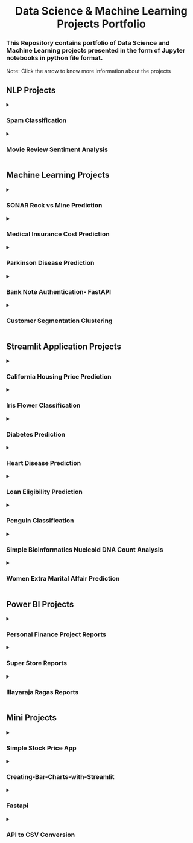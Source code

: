 <h1 align="center"> Data Science & Machine Learning Projects Portfolio </h1>

### This Repository contains portfolio of Data Science and Machine Learning projects presented in the form of Jupyter notebooks in python file format. 

Note: Click the arrow to know more information about the projects

## NLP Projects

<details>
  <summary><h3>Spam Classification</h3></summary>
  
  ### Project Overview
  <dd>
   The goal of this project is to create a machine learning program that predicts whether an email is spam or ham. 
  </dd>
  
  ### Data
  https://github.com/santhulak/NLP_Projects/blob/main/Spam%20Classification-NLP/spam.csv
    
  ### Code 
  https://github.com/santhulak/NLP_Projects/blob/main/Spam%20Classification-NLP/Spam%20Classification%20-%20NLP.ipynb
  
</details>

<details>
  <summary><h3>Movie Review Sentiment Analysis</h3></summary>
  
  ### Project Overview
  <dd>
   The goal of this project is to create a machine learning program which classifies whether the moview review is positive or negative.
  </dd>
  
  ### Data
  https://github.com/santhulak/NLP_Projects/blob/main/Movie%20Review%20Classification-NLP/movies_sentiment_data.csv
    
  ### Code 
  https://github.com/santhulak/NLP_Projects/blob/main/Movie%20Review%20Classification-NLP/NLP-%20Movie%20Sentiment%20Analysis-%20Positive%20or%20Negative%20Review.ipynb
  
</details>


## Machine Learning Projects

<details>
  <summary><h3>SONAR Rock vs Mine Prediction</h3></summary>
  
  ### Project Overview
  <dd>
   The goal of this project is to create a machine learning program that predicts whether an object is a rock or a mine based on SONAR data. 
  </dd>
  
  ### Data
  https://github.com/santhulak/Machine-learning-projects/blob/main/SONAR%20Rock%20vs%20Mine%20Prediction/mine_vs_rock.csv
  
    
  ### Code 
  https://github.com/santhulak/Machine-learning-projects/tree/main/SONAR%20Rock%20vs%20Mine%20Prediction
  
</details>

<details>
  <summary><h3>Medical Insurance Cost Prediction</h3></summary>
  
  ### Project Overview
  <dd>
    The Medical Insurance Cost Prediction project is a machine learning project that predicts the medical insurance costs of individuals based on a set of factors such as age, gender, BMI, and smoking status.
  </dd>
  ### Data
  https://github.com/santhulak/Machine-learning-projects/blob/main/Medical%20Insurance%20Cost%20Prediction/medical_insurance.csv
  
  ### Code 
  https://github.com/santhulak/Machine-learning-projects/tree/main/Medical%20Insurance%20Cost%20Prediction
  
</details>

<details>
  <summary><h3>Parkinson Disease Prediction</h3></summary>
  
  ### Project Overview
  <dd>
    The Parkinson Disease Prediction project is a machine learning project that predicts the presence of Parkinson's disease in individuals based on their speech characteristics. 
  </dd>
  ### Data
  https://github.com/santhulak/Machine-learning-projects/blob/main/Parkinson%20Disease%20Prediction/parkinsons.csv
  
  ### Code 
  https://github.com/santhulak/Machine-learning-projects/tree/main/Parkinson%20Disease%20Prediction
  
</details>

<details>
  <summary><h3>Bank Note Authentication- FastAPI</h3></summary>
  
  ### Project Overview
  <dd>
   The goal of the project is to develop a system that can classify bank notes as either genuine or counterfeit based on their features.
  </dd>
  
  ### Data
  https://github.com/santhulak/Fast-API/blob/main/Bank%20Note%20Authentication-%20FastAPI/BankNote_Auth.csv
    
  ### Code 
  https://github.com/santhulak/Fast-API/tree/main/Bank%20Note%20Authentication-%20FastAPI
  
</details>

<details>
  <summary><h3>Customer Segmentation Clustering</h3></summary>
  
  ### Project Overview
  <dd>
   . The goal of the project is to identify different groups of customers based on their purchase behavior and demographics.
  </dd>
  
  ### Data
  https://github.com/santhulak/Machine-learning-projects/blob/main/Unsupervised%20Learning/Customer%20Segmentation/customers.csv
    
  ### Code 
  https://github.com/santhulak/Machine-learning-projects/tree/main/Unsupervised%20Learning/Customer%20Segmentation
  
</details>


## Streamlit Application Projects
<details>
  <summary><h3>California Housing Price Prediction</h3></summary>
  
  ### Project Overview
  <dd>
    The goal of this project is to develop a machine learning model that can accurately predict housing prices in California based on various features such as    location, number of rooms, and population density. 
  </dd>
  
  ### Data
   https://github.com/santhulak/Streamlit_WebApplication_Apps/blob/main/California%20Housing%20Price%20Prediction/housing.csv
  
  ### Code 
   https://github.com/santhulak/Streamlit_WebApplication_Apps/tree/main/California%20Housing%20Price%20Prediction
  
  
</details>

<details>
  <summary><h3>Iris Flower Classification</h3></summary>
  
  ### Project Overview
  <dd>
    The goal of this project is to develop a machine learning model that can accurately classify Iris flowers into three species based on their petal and sepal dimensions. 
  
  ### Data
   The dataset is included in Scikit-Learn's datasets module.
  
  ### Code 
   https://github.com/santhulak/Streamlit_WebApplication_Apps/tree/main/Iris%20Flower%20Classification
  
</details>

<details>
  <summary><h3>Diabetes Prediction</h3></summary>
  
  ### Project Overview
  <dd>
    The goal of this project is to develop a machine learning model that can predict the onset of diabetes in patients based on their medical and demographic information. 
  
  ### Data
   https://github.com/santhulak/Streamlit_WebApplication_Apps/blob/main/Diabetes%20Prediction/diabetes.csv
  
  ### Code 
   https://github.com/santhulak/Streamlit_WebApplication_Apps/tree/main/Diabetes%20Prediction
  
</details>

<details>
  <summary><h3>Heart Disease Prediction</h3></summary>
  
  ### Project Overview
  <dd>
    The goal of this project is to develop a machine learning model that can predict the presence of heart disease in patients based on their medical and demographic information.
  
  ### Data
   https://github.com/santhulak/Streamlit_WebApplication_Apps/blob/main/Heart%20Disease%20Prediction/heart.csv
  
  ### Code 
   https://github.com/santhulak/Streamlit_WebApplication_Apps/tree/main/Heart%20Disease%20Prediction
  
</details>


<details>
  <summary><h3>Loan Eligibility Prediction</h3></summary>
  
  ### Project Overview
  <dd>
    The goal of this project is to develop a machine learning model that can predict the eligibility of loan applicants based on their personal and financial information.
  
  ### Data
   https://github.com/santhulak/Streamlit_WebApplication_Apps/blob/main/Loan%20Eligibility%20Prediction/LoanApprovalPrediction.csv
    
  ### Code 
  https://github.com/santhulak/Streamlit_WebApplication_Apps/tree/main/Loan%20Eligibility%20Prediction
  
</details>

<details>
  <summary><h3>Penguin Classification</h3></summary>
  
  ### Project Overview
  <dd>
    The goal of this project is to develop a machine learning model that can classify penguin species based on their physical characteristics. 
  </dd>
  
  ### Data
   https://github.com/santhulak/Streamlit_WebApplication_Apps/blob/main/Penguin%20Classification%20Streamlit%20App/penguins_classification.csv
    
  ### Code 
  https://github.com/santhulak/Streamlit_WebApplication_Apps/tree/main/Penguin%20Classification%20Streamlit%20App
  
</details>

<details>
  <summary><h3>Simple Bioinformatics Nucleoid DNA Count Analysis</h3></summary>
  
  ### Project Overview
  <dd>
    The goal of this project is to develop a machine learning model that can accurately count the number of nucleotide (A, C, G, T) present in the DNA sequence.
    
  </dd>
 
  
  ### Code 
  https://github.com/santhulak/Streamlit_WebApplication_Apps/tree/main/Simple%20Bioinformatics%20DNA%20Count
  
</details>

<details>
  <summary><h3>Women Extra Marital Affair Prediction</h3></summary>
  
  ### Project Overview
  <dd>
   The objective of this machine learning project is to predict whether a woman is having an affair or not based on a set of input features. 
  </dd>
  
  ### Data
   This dataset is available from the StatLib repository 
    
  ### Code 
  https://github.com/santhulak/Streamlit_WebApplication_Apps/tree/main/prediction
  
</details>

## Power BI Projects
<details>
  <summary><h3>Personal Finance Project Reports</h3></summary>
  
  ### Project Overview
  <dd>
    Personal Finance Project Reports in Power BI is a dashboard project that allows users to track their personal finances, including expenses and income.
  </dd>
  
  ### Data
   https://github.com/santhulak/PowerBI-Project-Reports/blob/main/Personal%20Finance%20Dashboard%20-%20Power%20BI/Finance%20Database.xlsx
  ### Code 
   https://github.com/santhulak/PowerBI-Project-Reports/tree/main/Personal%20Finance%20Dashboard%20-%20Power%20BI
  
  
</details>

<details>
  <summary><h3>Super Store Reports</h3></summary>
  
  ### Project Overview
  <dd>
    Super Store Report in Power BI is a dashboard project that provides insights into the performance of a retail store. 
  </dd>
  
  ### Data
   https://github.com/santhulak/PowerBI-Project-Reports/blob/main/Super%20Store%20Report-%20Power%20BI/SuperStore.xlsx
  
  ### Code 
   https://github.com/santhulak/PowerBI-Project-Reports/tree/main/Super%20Store%20Report-%20Power%20BI
  
  
</details>

<details>
  <summary><h3>Illayaraja Ragas Reports</h3></summary>
  
  ### Project Overview
  <dd>
    Illayaraja Ragas report in Power BI is a dashboard project that provides insights into the ragas used in the compositions of the famous Indian music director Illayaraja. 
  </dd>
  
  ### Data
  https://github.com/santhulak/PowerBI-Project-Reports/blob/main/Illayaraja%20Ragas%20-Power%20BI/Ilaiyaraja-Ragas.xls
  
  ### Code 
   https://github.com/santhulak/PowerBI-Project-Reports/tree/main/Illayaraja%20Ragas%20-Power%20BI
  
  
</details>

## Mini Projects

<details>
  <summary><h3>Simple Stock Price App</h3></summary>
  
  ### Project Overview
  <dd>
   The goal of this project is to create a simple program that retrieves stock prices from an API and displays them to the user.
  </dd>
     
  ### Code 
  https://github.com/santhulak/Streamlit_WebApplication_Apps/tree/main/Simple%20Stock%20Price%20App
  
</details>


<details>
  <summary><h3>Creating-Bar-Charts-with-Streamlit</h3></summary>
  
  ### Project Overview
  <dd>
   The goal of this project is to demonstrate how to create interactive bar charts using Streamlit. The program is written in Python and uses the streamlit library to create the web app.
  </dd>
     
  ### Code 
  https://github.com/santhulak/Streamlit_WebApplication_Apps/tree/main/Creating-Bar-Charts-with-Streamlit
  
</details>

<details>
  <summary><h3>Fastapi</h3></summary>
  
  ### Project Overview
  <dd>
   FastAPI is a modern, fast high-performance, web framework for building APIs with Python based on standard Python. FastAPI is built on top of Starlette for the web parts and Pydantic for the data parts. It also uses the OpenAPI standard (formerly known as Swagger) and JSON Schema for documentation.
  </dd>
  
   
  ### Code 
  https://github.com/santhulak/Fast-API
  
</details>

<details>
  <summary><h3>API to CSV Conversion</h3></summary>
  
  ### Project Overview
  <dd>
   The goal of the project is to make it easy for users to extract data from APIs and use it in other applications, such as spreadsheets and databases.
  </dd>
  
   
  ### Code 
 https://github.com/santhulak/Python-Projects/tree/main/api%20to%20csv%20data
  
</details>

